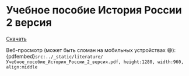 # Учебное пособие История России 2 версия

[Скачать](../_static/literature/Учебное_пособие_История_России_2_версия.pdf)

Веб-просмотр (может быть сломан на мобильных устройствах 😅):
{pdfembed}`src:../_static/literature/Учебное_пособие_История_России_2_версия.pdf, height:1280, width:960, align:middle`
